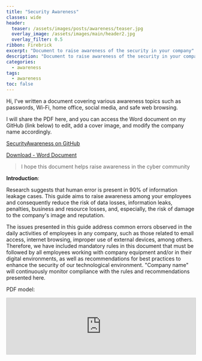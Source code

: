 ```yaml
---
title: "Security Awareness"
classes: wide
header:  
  teaser: /assets/images/posts/awareness/teaser.jpg
  overlay_image: /assets/images/main/header2.jpg
  overlay_filter: 0.5
ribbon: Firebrick
excerpt: "Document to raise awareness of the security in your company"
description: "Document to raise awareness of the security in your company"
categories:
  - awareness
tags:
  - awareness
toc: false
---
```


Hi, I've written a document covering various awareness topics such as passwords, Wi-Fi, home office, social media, and safe web browsing. 

I will share the PDF here, and you can access the Word document on my GitHub (link below) to edit, add a cover image, and modify the company name accordingly.

[SecurityAwareness on GitHub](https://github.com/Johnermac/SecurityAwareness)

[Download - Word Document](https://github.com/Johnermac/Johnermac.github.io/raw/main/assets/images/posts/awareness/Security%20Awareness%20%5BEN%5D.docx)


> I hope this document helps raise awareness in the cyber community

**Introduction**:

Research suggests that human error is present in 90% of information leakage cases.
This guide aims to raise awareness among your employees and
consequently reduce the risk of data losses, information leaks, penalties, business and
resource losses, and, especially, the risk of damage to the company's image and
reputation.

The issues presented in this guide address common errors observed in the daily
activities of employees in any company, such as those related to email access, internet
browsing, improper use of external devices, among others.
Therefore, we have included mandatory rules in this document that must be followed by
all employees working with company equipment and/or in their digital environments, as
well as recommendations for best practices to enhance the security of our technological
environment. "Company name" will continuously monitor compliance with the rules
and recommendations presented here.

PDF model:

<embed 
    src="https://johnermac.github.io/assets/images/posts/awareness/sec.pdf" 
    type="application/pdf" 
    width="100%"     
    style="border: 1px solid #ccc;" 
/>
